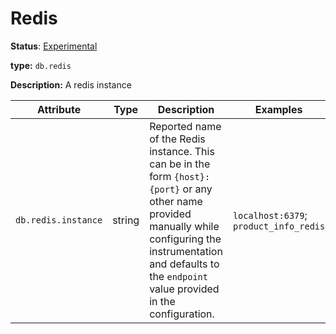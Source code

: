 # Redis

**Status**: [Experimental](../../document-status.md)

**type:** `db.redis`

**Description:** A redis instance

<!-- semconv redis -->
| Attribute  | Type | Description  | Examples  | Required |
|---|---|---|---|---|
| `db.redis.instance` | string | Reported name of the Redis instance. This can be in the form `{host}:{port}` or any other name provided manually while configuring the instrumentation and defaults to the `endpoint` value provided in the configuration. | `localhost:6379`; `product_info_redis` | No |
<!-- endsemconv -->